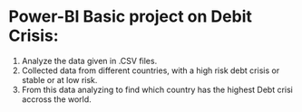 # Power-BI Basic project on Debit Crisis:
1. Analyze the data given in .CSV files.
2. Collected data from different countries, with a high risk debt crisis or stable or at low risk.
3. From this data analyzing to find which country has the highest Debt crisi accross the world.

